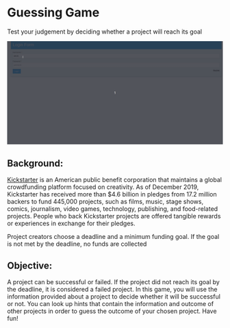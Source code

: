 # Guessing Game
Test your judgement by deciding whether a project will reach its goal

![](project_cs234.gif)

## Background: 
[Kickstarter](https://www.kickstarter.com/) is an American public benefit corporation that maintains a global crowdfunding platform focused on creativity. As of December 2019, Kickstarter has received more than $4.6 billion in pledges from 17.2 million backers to fund 445,000 projects, such as films, music, stage shows, comics, journalism, video games, technology, publishing, and food-related projects. People who back Kickstarter projects are offered tangible rewards or experiences in exchange for their pledges.

Project creators choose a deadline and a minimum funding goal. If the goal is not met by the deadline, no funds are collected

## Objective: 
A project can be successful or failed. If the project did not reach its goal by the deadline, it is considered a failed project. In this game, you will use the information provided about a project to decide whether it will be successful or not. You can look up hints that contain the information and outcome of other projects in order to guess the outcome of your chosen project. Have fun!
